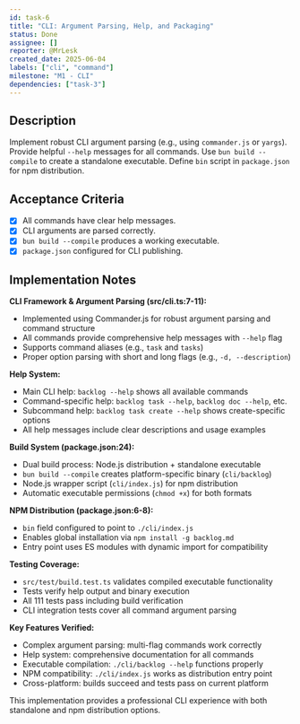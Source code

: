 ```yaml
---
id: task-6
title: "CLI: Argument Parsing, Help, and Packaging"
status: Done
assignee: []
reporter: @MrLesk
created_date: 2025-06-04
labels: ["cli", "command"]
milestone: "M1 - CLI"
dependencies: ["task-3"]
---
```


## Description

Implement robust CLI argument parsing (e.g., using `commander.js` or `yargs`).
Provide helpful `--help` messages for all commands.
Use `bun build --compile` to create a standalone executable.
Define `bin` script in `package.json` for npm distribution.

## Acceptance Criteria

- [x] All commands have clear help messages.
- [x] CLI arguments are parsed correctly.
- [x] `bun build --compile` produces a working executable.
- [x] `package.json` configured for CLI publishing.

## Implementation Notes

**CLI Framework & Argument Parsing (src/cli.ts:7-11):**
- Implemented using Commander.js for robust argument parsing and command structure
- All commands provide comprehensive help messages with `--help` flag
- Supports command aliases (e.g., `task` and `tasks`)
- Proper option parsing with short and long flags (e.g., `-d, --description`)

**Help System:**
- Main CLI help: `backlog --help` shows all available commands
- Command-specific help: `backlog task --help`, `backlog doc --help`, etc.
- Subcommand help: `backlog task create --help` shows create-specific options
- All help messages include clear descriptions and usage examples

**Build System (package.json:24):**
- Dual build process: Node.js distribution + standalone executable
- `bun build --compile` creates platform-specific binary (`cli/backlog`)
- Node.js wrapper script (`cli/index.js`) for npm distribution
- Automatic executable permissions (`chmod +x`) for both formats

**NPM Distribution (package.json:6-8):**
- `bin` field configured to point to `./cli/index.js`
- Enables global installation via `npm install -g backlog.md`
- Entry point uses ES modules with dynamic import for compatibility

**Testing Coverage:**
- `src/test/build.test.ts` validates compiled executable functionality
- Tests verify help output and binary execution
- All 111 tests pass including build verification
- CLI integration tests cover all command argument parsing

**Key Features Verified:**
- Complex argument parsing: multi-flag commands work correctly
- Help system: comprehensive documentation for all commands
- Executable compilation: `./cli/backlog --help` functions properly
- NPM compatibility: `./cli/index.js` works as distribution entry point
- Cross-platform: builds succeed and tests pass on current platform

This implementation provides a professional CLI experience with both standalone and npm distribution options.
